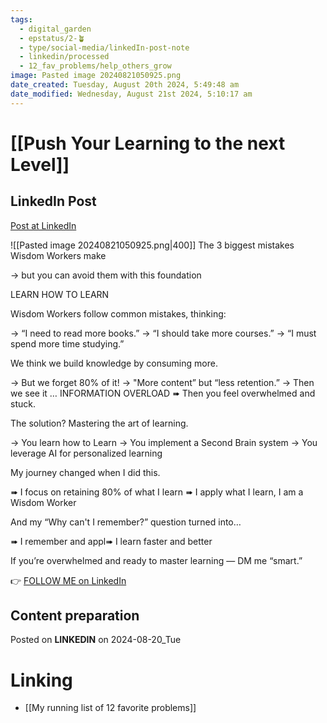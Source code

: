 ```yaml
---
tags:
  - digital_garden
  - epstatus/2-🪴
  - type/social-media/linkedIn-post-note
  - linkedin/processed
  - 12_fav_problems/help_others_grow
image: Pasted image 20240821050925.png
date_created: Tuesday, August 20th 2024, 5:49:48 am
date_modified: Wednesday, August 21st 2024, 5:10:17 am
---
```

# [[Push Your Learning to the next Level]]
## LinkedIn Post
[Post at LinkedIn]()

    
  ![[Pasted image 20240821050925.png|400]]
The 3 biggest mistakes Wisdom Workers make 

→ but you can avoid them with this foundation

LEARN HOW TO LEARN

Wisdom Workers follow common mistakes, thinking:

→ “I need to read more books.”
→ “I should take more courses.”
→ “I must spend more time studying.”

We think we build knowledge by consuming more.

→ But we forget 80% of it!
→ "More content” but “less retention.”
→ Then we see it … INFORMATION OVERLOAD
➠ Then you feel overwhelmed and stuck.

The solution? Mastering the art of learning.

→ You learn how to Learn
→ You implement a Second Brain system
→ You leverage AI for personalized learning


My journey changed when I did this.

➠ I focus on retaining 80% of what I learn
➠ I apply what I learn, I am a Wisdom Worker

And my “Why can't I remember?” question turned into…

➠ I remember and appl➠ I learn faster and better

If you’re overwhelmed and ready to master learning — DM me “smart.”

👉 [FOLLOW ME on LinkedIn](https://www.linkedin.com/comm/mynetwork/discovery-see-all?usecase=PEOPLE_FOLLOWS&followMember=sebastiankamilli)

## Content preparation




Posted on **LINKEDIN** on 2024-08-20_Tue
# Linking
+ [[My running list of 12 favorite problems]]